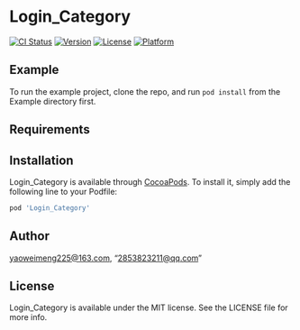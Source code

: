 # Login_Category

[![CI Status](https://img.shields.io/travis/yaoweimeng225@163.com/Login_Category.svg?style=flat)](https://travis-ci.org/yaoweimeng225@163.com/Login_Category)
[![Version](https://img.shields.io/cocoapods/v/Login_Category.svg?style=flat)](https://cocoapods.org/pods/Login_Category)
[![License](https://img.shields.io/cocoapods/l/Login_Category.svg?style=flat)](https://cocoapods.org/pods/Login_Category)
[![Platform](https://img.shields.io/cocoapods/p/Login_Category.svg?style=flat)](https://cocoapods.org/pods/Login_Category)

## Example

To run the example project, clone the repo, and run `pod install` from the Example directory first.

## Requirements

## Installation

Login_Category is available through [CocoaPods](https://cocoapods.org). To install
it, simply add the following line to your Podfile:

```ruby
pod 'Login_Category'
```

## Author

yaoweimeng225@163.com, “2853823211@qq.com”

## License

Login_Category is available under the MIT license. See the LICENSE file for more info.
